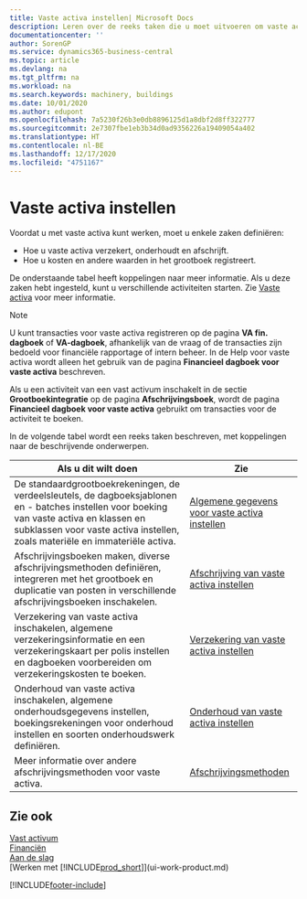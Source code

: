```yaml
---
title: Vaste activa instellen| Microsoft Docs
description: Leren over de reeks taken die u moet uitvoeren om vaste activa in te stellen, zoals machines of gebouwen.
documentationcenter: ''
author: SorenGP
ms.service: dynamics365-business-central
ms.topic: article
ms.devlang: na
ms.tgt_pltfrm: na
ms.workload: na
ms.search.keywords: machinery, buildings
ms.date: 10/01/2020
ms.author: edupont
ms.openlocfilehash: 7a5230f26b3e0db8896125d1a8dbf2d8ff322777
ms.sourcegitcommit: 2e7307fbe1eb3b34d0ad9356226a19409054a402
ms.translationtype: HT
ms.contentlocale: nl-BE
ms.lasthandoff: 12/17/2020
ms.locfileid: "4751167"
---
```

# <a name="setting-up-fixed-assets"></a>Vaste activa instellen
Voordat u met vaste activa kunt werken, moet u enkele zaken definiëren:  

* Hoe u vaste activa verzekert, onderhoudt en afschrijft.  
* Hoe u kosten en andere waarden in het grootboek registreert.  

De onderstaande tabel heeft koppelingen naar meer informatie. Als u deze zaken hebt ingesteld, kunt u verschillende activiteiten starten. Zie [Vaste activa](fa-manage.md) voor meer informatie.  

> [!NOTE]  
>   U kunt transacties voor vaste activa registreren op de pagina **VA fin. dagboek** of **VA-dagboek**, afhankelijk van de vraag of de transacties zijn bedoeld voor financiële rapportage of intern beheer. In de Help voor vaste activa wordt alleen het gebruik van de pagina **Financieel dagboek voor vaste activa** beschreven.  

Als u een activiteit van een vast activum inschakelt in de sectie **Grootboekintegratie** op de pagina **Afschrijvingsboek**, wordt de pagina **Financieel dagboek voor vaste activa** gebruikt om transacties voor de activiteit te boeken.

In de volgende tabel wordt een reeks taken beschreven, met koppelingen naar de beschrijvende onderwerpen.  

| Als u dit wilt doen | Zie |
| --- | --- |
| De standaardgrootboekrekeningen, de verdeelsleutels, de dagboeksjablonen en - batches instellen voor boeking van vaste activa en klassen en subklassen voor vaste activa instellen, zoals materiële en immateriële activa. |[Algemene gegevens voor vaste activa instellen](fa-how-setup-general.md) |
| Afschrijvingsboeken maken, diverse afschrijvingsmethoden definiëren, integreren met het grootboek en duplicatie van posten in verschillende afschrijvingsboeken inschakelen. |[Afschrijving van vaste activa instellen](fa-how-setup-depreciation.md) |
| Verzekering van vaste activa inschakelen, algemene verzekeringsinformatie en een verzekeringskaart per polis instellen en dagboeken voorbereiden om verzekeringskosten te boeken. |[Verzekering van vaste activa instellen](fa-how-setup-insurance.md) |
| Onderhoud van vaste activa inschakelen, algemene onderhoudsgegevens instellen, boekingsrekeningen voor onderhoud instellen en soorten onderhoudswerk definiëren. |[Onderhoud van vaste activa instellen](fa-how-setup-maintenance.md) |
| Meer informatie over andere afschrijvingsmethoden voor vaste activa. |[Afschrijvingsmethoden](fa-depreciation-methods.md) |

## <a name="see-also"></a>Zie ook
[Vast activum](fa-manage.md)  
[Financiën](finance.md)  
[Aan de slag](product-get-started.md)  
[Werken met [!INCLUDE[prod_short](includes/prod_short.md)]](ui-work-product.md)


[!INCLUDE[footer-include](includes/footer-banner.md)]